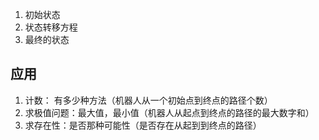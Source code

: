 1. 初始状态
2. 状态转移方程
3. 最终的状态

## 应用
1. 计数： 有多少种方法（机器人从一个初始点到终点的路径个数）
2. 求极值问题：最大值，最小值（机器人从起点到终点的路径的最大数字和）
3. 求存在性：是否那种可能性（是否存在从起到到终点的路径）
